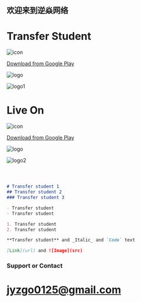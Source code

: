 ## 欢迎来到逆焱网络


# Transfer Student

![icon](https://play-lh.googleusercontent.com/IiL5DGCLoFuY5bKdSuDmuV-QPfh8f-GO7yv9nE1t_sFas_4k29wJYJnWWuqQIBfJSbZW=s180-rw)

[Download from Google Play](https://play.google.com/store/apps/details?id=com.AdeveGames.TransferStudent)

![logo](https://play-lh.googleusercontent.com/JG_EgVftSodWsT6KeSJoe7kP-h9EqReu0Ld1oflMbbiZ-NL633OcsUPxUpPRRdmc902_=w1920-h870-rw)

![logo1](https://play-lh.googleusercontent.com/tUUcSrB9Edpf2-XFqzclxn83bFQviMYRNw4VF8vgmR4dUc0t2JiHyAh2bomV-5j6dA=w1920-h870-rw)



# Live On
![icon](https://play-lh.googleusercontent.com/yzgI2K9g7pMYBc0iWim590swo04gGPVKU2bVkICC_hR6sdgqm1kOioUM-CtSyEj9-E0=s180-rw)

[Download from Google Play](https://play.google.com/store/apps/details?id=com.backfire.liveonbio)

![logo](https://play-lh.googleusercontent.com/2nlaTKIikxAjaiROQJdceKgTPuy2qyeYz1BvjRYw1fllUyBFSkRlGh-gsd6AP3k09Fw=w1920-h870-rw)

![logo2](https://play-lh.googleusercontent.com/sv0eIo3v5mkUCm-Vj0au1WiFYVJv1RLpZSNTjtmQlxC1PTn5wIdk1qoFPFHTWDXAW6kb=w1920-h870-rw)

```markdown



# Transfer student 1
## Transfer student 2
### Transfer student 3

- Transfer student
- Transfer student

1. Transfer student
2. Transfer student

**Transfer student** and _Italic_ and `Code` text

[Link](url) and ![Image](src)
```

### Support or Contact
# jyzgo0125@gmail.com
